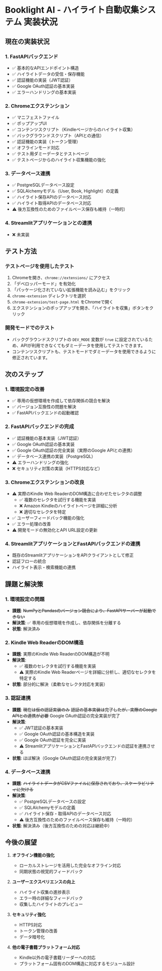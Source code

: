 # Booklight AI - ハイライト自動収集システム 実装状況

## 現在の実装状況

### 1. FastAPIバックエンド
- ✅ 基本的なAPIエンドポイント構造
- ✅ ハイライトデータの受信・保存機能
- ✅ 認証機能の実装（JWT認証）
- ✅ Google OAuth認証の基本実装
- ✅ エラーハンドリングの基本実装

### 2. Chromeエクステンション
- ✅ マニフェストファイル
- ✅ ポップアップUI
- ✅ コンテンツスクリプト（Kindleページからのハイライト収集）
- ✅ バックグラウンドスクリプト（APIとの通信）
- ✅ 認証機能の実装（トークン管理）
- ✅ オフラインモード対応
- ✅ テスト用ダミーデータとテストページ
- ✅ テストページからのハイライト収集機能の強化

### 3. データベース連携
- ✅ PostgreSQLデータベース設定
- ✅ SQLAlchemyモデル（User, Book, Highlight）の定義
- ✅ ハイライト保存APIのデータベース対応
- ✅ ハイライト取得APIのデータベース対応
- ⚠️ 後方互換性のためのファイルベース保存も維持（一時的）

### 4. Streamlitアプリケーションとの連携
- ❌ 未実装

## テスト方法

### テストページを使用したテスト
1. Chromeを開き、`chrome://extensions/` にアクセス
2. 「デベロッパーモード」を有効化
3. 「パッケージ化されていない拡張機能を読み込む」をクリック
4. `chrome-extension` ディレクトリを選択
5. `chrome-extension/test-page.html` をChromeで開く
6. エクステンションのポップアップを開き、「ハイライトを収集」ボタンをクリック

### 開発モードでのテスト
- バックグラウンドスクリプトの `DEV_MODE` 変数が `true` に設定されているため、APIが利用できなくてもダミーデータを使用してテストできます。
- コンテンツスクリプトも、テストモードでダミーデータを使用できるように修正されています。

## 次のステップ

### 1. 環境設定の改善
- ✅ 専用の仮想環境を作成して依存関係の競合を解決
- ✅ バージョン互換性の問題を解決
- ✅ FastAPIバックエンドの起動確認

### 2. FastAPIバックエンドの完成
- ✅ 認証機能の基本実装（JWT認証）
- ✅ Google OAuth認証の基本実装
- ✅ Google OAuth認証の完全実装（実際のGoogle APIとの連携）
- ✅ データベース連携の実装（PostgreSQL）
- ⚠️ エラーハンドリングの強化
- ❌ セキュリティ対策の実装（HTTPS対応など）

### 3. Chromeエクステンションの改良
- ⚠️ 実際のKindle Web ReaderのDOM構造に合わせたセレクタの調整
  - ✅ 複数のセレクタを試行する機能を実装
  - ❌ Amazon Kindleのハイライトページを詳細に分析
  - ❌ 適切なセレクタを特定
- ✅ ユーザーフィードバック機能の強化
- ✅ エラー処理の改善
- ⚠️ 開発モードの無効化とAPI URL設定の更新

### 4. StreamlitアプリケーションとFastAPIバックエンドの連携
- 既存のStreamlitアプリケーションをAPIクライアントとして修正
- 認証フローの統合
- ハイライト表示・検索機能の連携

## 課題と解決策

### 1. 環境設定の問題
- **課題**: ~~NumPyとPandasのバージョン競合により、FastAPIサーバーが起動できない~~
- **解決策**: ✅ 専用の仮想環境を作成し、依存関係を分離する
- **状態**: 解決済み

### 2. Kindle Web ReaderのDOM構造
- **課題**: 実際のKindle Web ReaderのDOM構造が不明
- **解決策**: 
  - ✅ 複数のセレクタを試行する機能を実装
  - ⚠️ 実際のKindle Web Readerページを詳細に分析し、適切なセレクタを特定する
- **状態**: 部分的に解決（柔軟なセレクタ対応を実装）

### 3. 認証連携
- **課題**: ~~現在は仮の認証実装のみ~~ ~~認証の基本実装は完了したが、実際のGoogle APIとの連携が必要~~ Google OAuth認証の完全実装が完了
- **解決策**: 
  - ✅ JWT認証の基本実装
  - ✅ Google OAuth認証の基本構造を実装
  - ✅ Google OAuth認証を完全に実装
  - ⚠️ StreamlitアプリケーションとFastAPIバックエンドの認証を連携させる
- **状態**: ほぼ解決（Google OAuth認証の完全実装が完了）

### 4. データベース連携
- **課題**: ~~ハイライトデータがCSVファイルに保存されており、スケーラビリティに欠ける~~
- **解決策**:
  - ✅ PostgreSQLデータベースの設定
  - ✅ SQLAlchemyモデルの定義
  - ✅ ハイライト保存・取得APIのデータベース対応
  - ⚠️ 後方互換性のためのファイルベース保存も維持（一時的）
- **状態**: 解決済み（後方互換性のための対応は継続中）

## 今後の展望

1. **オフライン機能の強化**
   - ローカルストレージを活用した完全なオフライン対応
   - 同期状態の視覚的フィードバック

2. **ユーザーエクスペリエンスの向上**
   - ハイライト収集の進捗表示
   - エラー時の詳細なフィードバック
   - 収集したハイライトのプレビュー

3. **セキュリティ強化**
   - HTTPS対応
   - トークン管理の改善
   - データ暗号化

4. **他の電子書籍プラットフォーム対応**
   - Kindle以外の電子書籍リーダーへの対応
   - プラットフォーム固有のDOM構造に対応するモジュール設計
